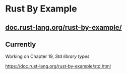 
# Rust By Example

## [doc.rust-lang.org/rust-by-example/](https://doc.rust-lang.org/rust-by-example/)


## Currently

Working on Chapter 19, *Std library types*

https://doc.rust-lang.org/rust-by-example/std.html
